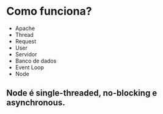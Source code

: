 # Como funciona?

* Apache 
* Thread
* Request
* User
* Servidor
* Banco de dados
* Event Loop
* Node

## Node é single-threaded, no-blocking e asynchronous.